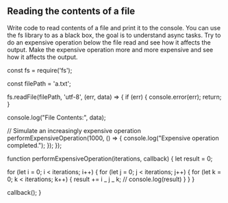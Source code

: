## Reading the contents of a file

Write code to read contents of a file and print it to the console.
You can use the fs library to as a black box, the goal is to understand async tasks.
Try to do an expensive operation below the file read and see how it affects the output.
Make the expensive operation more and more expensive and see how it affects the output.

const fs = require('fs');

const filePath = 'a.txt';

fs.readFile(filePath, 'utf-8', (err, data) => {
if (err) {
console.error(err);
return;
}

console.log("File Contents:", data);

// Simulate an increasingly expensive operation
performExpensiveOperation(1000, () => {
console.log("Expensive operation completed.");
});
});

function performExpensiveOperation(iterations, callback) {
let result = 0;

for (let i = 0; i < iterations; i++) {
for (let j = 0; j < iterations; j++) {
for (let k = 0; k < iterations; k++) {
result += i _ j _ k;
// console.log(result)
}
}
}

callback();
}
